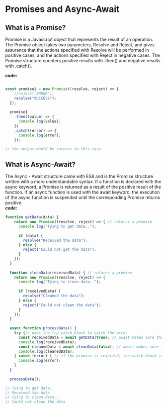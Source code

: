 ﻿# Promises and Async-Await

## What is a Promise?
Promise is a Javascript object that represents the result of an operation. The Promise object takes two parameters, Resolve and Reject, and gives assurance that the actions specified with Resolve will be performed in positive cases, and the actions specified with Reject in negative cases. The Promise structure counters positive results with .then() and negative results with .catch().
<br/>

***code:***
```javascript

const promise1 = new Promise((resolve, reject) => {
    //reject('ERROR');
    resolve("SUCCESS");
  });
  
  promise1
    .then((value) => {
      console.log(value);
    })
    .catch((error) => {
      console.log(error);
    });

// the output would be success in this case
```

## What is Async-Await?
The Async - Await structure came with ES8 and is the Promise structure written with a more understandable syntax. If a function is declared with the async keyword, a Promise is returned as a result of the positive result of the function. If an async function is used with the await keyword, the execution of the async function is suspended until the corresponding Promise returns positive.
<br/>
 ***code:***
```javascript
function getData(data) {
    return new Promise((resolve, reject) => { // returns a promise 
      console.log("Tying to get data..");
  
      if (data) {
        resolve("Received the data"); 
      } else {
        reject("Could not get the data");
      }
    });
  }
  
  function cleanData(receivedData) { // returns a promise 
    return new Promise((resolve, reject) => {
      console.log("Tying to clean data..");
  
      if (receivedData) {
        resolve("Cleaned the data"); 
      } else {
        reject("Could not clean the data");
      }
    });
  }
  
  async function processData() {
    try {// uses the try catch block to catch the error
      const receivedData = await getData(true); // await makes sure that the data is received before the next line is executed
      console.log(receivedData);
      const cleanedData = await cleanData(false); // await makes sure that the data is cleaned before the next line is executed
      console.log(cleanedData); 
    } catch (error) { // if the promise is rejected, the catch block is executed
      console.log(error);
    }
  }
  
  processData();

// Tying to get data..
// Received the data
// Tying to clean data..
// Could not clean the data
```


